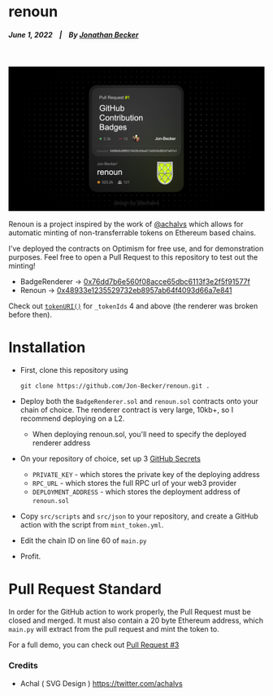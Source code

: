 # renoun

  ##### June 1, 2022&nbsp;&nbsp;&nbsp;&nbsp;|&nbsp;&nbsp;&nbsp;&nbsp;By [Jonathan Becker](https://jbecker.dev)
  <br>
  
  ![preview](https://raw.githubusercontent.com/Jon-Becker/renoun/main/preview.png?token=GHSAT0AAAAAABPTFLJBB4HKTSG43PCZU5FCYUW32RA)

  Renoun is a project inspired by the work of [@achalvs](https://twitter.com/achalvs) which allows for automatic minting of non-transferrable tokens on Ethereum based chains.

  I've deployed the contracts on Optimism for free use, and for demonstration purposes. Feel free to open a Pull Request to this repository to test out the minting!

  - BadgeRenderer -> [0x76dd7b6e560f08acce65dbc6113f3e2f5f91577f](https://optimistic.etherscan.io/address/0x76dd7b6e560f08acce65dbc6113f3e2f5f91577f)
  - Renoun -> [0x48933e1235529732eb8957ab64f4093d66a7e841](https://optimistic.etherscan.io/address/0x48933e1235529732eb8957ab64f4093d66a7e841)

  Check out [`tokenURI()`](https://optimistic.etherscan.io/address/0x48933e1235529732eb8957ab64f4093d66a7e841#readContract) for `_tokenIds` 4 and above (the renderer was broken before then).

# Installation
  
  - First, clone this repository using
    ```
    git clone https://github.com/Jon-Becker/renoun.git .
    ```

  - Deploy both the ``BadgeRenderer.sol`` and ``renoun.sol`` contracts onto your chain of choice. The renderer contract is very large, 10kb+, so I recommend deploying on a L2.
    - When deploying renoun.sol, you'll need to specify the deployed renderer address

  - On your repository of choice, set up 3 [GitHub Secrets](https://docs.github.com/en/actions/security-guides/encrypted-secrets)
    - ``PRIVATE_KEY`` - which stores the private key of the deploying address
    - ``RPC_URL`` - which stores the full RPC url of your web3 provider
    - ``DEPLOYMENT_ADDRESS`` - which stores the deployment address of ``renoun.sol``

  - Copy ``src/scripts`` and ``src/json`` to your repository, and create a GitHub action with the script from ``mint_token.yml``.

  - Edit the chain ID on line 60 of ``main.py``

  - Profit.

# Pull Request Standard

In order for the GitHub action to work properly, the Pull Request must be closed and merged. It must also contain a 20 byte Ethereum address, which ``main.py`` will extract from the pull request and mint the token to.

For a full demo, you can check out [Pull Request #3](https://github.com/Jon-Becker/renoun/pull/3)

### Credits
  - Achal ( SVG Design ) https://twitter.com/achalvs
